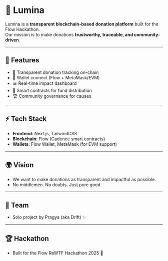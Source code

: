 # 🌟 Lumina

Lumina is a **transparent blockchain-based donation platform** built for the Flow Hackathon.  
Our mission is to make donations **trustworthy, traceable, and community-driven**.

---

## 🚀 Features 
- 💸 Transparent donation tracking on-chain
- 👛 Wallet connect (Flow + MetaMask/EVM)
- 📊 Real-time impact dashboard
- 🔐 Smart contracts for fund distribution
- 🏆 Community governance for causes

---

## ⚡ Tech Stack
- **Frontend**: Next.js, TailwindCSS
- **Blockchain**: Flow (Cadence smart contracts)
- **Wallets**: Flow Wallet, MetaMask (for EVM support)

---

## 🌍 Vision
- We want to make donations as transparent and impactful as possible.
- No middlemen. No doubts. Just pure good.

---

## 👤 Team

- Solo project by Pragya (aka Drift) ✨

---

## 🏆 Hackathon

- Built for the Flow ReWTF Hackathon 2025 🚀
